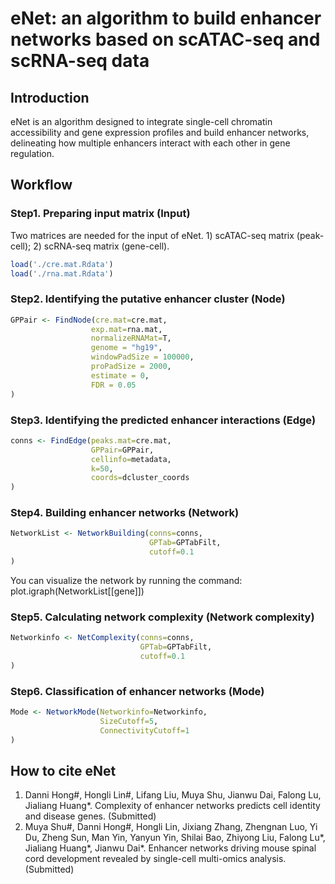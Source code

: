 # eNet: an algorithm to build enhancer networks based on scATAC-seq and scRNA-seq data
## Introduction
eNet is an algorithm designed to integrate single-cell chromatin accessibility and gene expression profiles and build enhancer networks, delineating how multiple enhancers interact with each other in gene regulation. 

## Workflow
### Step1. Preparing input matrix (Input)
Two matrices are needed for the input of eNet. 1) scATAC-seq matrix (peak-cell); 2) scRNA-seq matrix (gene-cell).
```r
load('./cre.mat.Rdata')
load('./rna.mat.Rdata')
```
### Step2. Identifying the putative enhancer cluster (Node)
```r
GPPair <- FindNode(cre.mat=cre.mat,  
                  exp.mat=rna.mat, 
                  normalizeRNAMat=T, 
                  genome = "hg19", 
                  windowPadSize = 100000, 
                  proPadSize = 2000, 
                  estimate = 0, 
                  FDR = 0.05
)
```
### Step3. Identifying the predicted enhancer interactions (Edge)
```r
conns <- FindEdge(peaks.mat=cre.mat,  
                  GPPair=GPPair,
                  cellinfo=metadata, 
                  k=50, 
                  coords=dcluster_coords 
)
```
### Step4. Building enhancer networks (Network)
```r
NetworkList <- NetworkBuilding(conns=conns,
                               GPTab=GPTabFilt,
                               cutoff=0.1
)
```
You can visualize the network by running the command: plot.igraph(NetworkList[[gene]])
### Step5. Calculating network complexity (Network complexity)
```r
Networkinfo <- NetComplexity(conns=conns,
                             GPTab=GPTabFilt,
                             cutoff=0.1 
)
```
### Step6. Classification of enhancer networks (Mode)
```r
Mode <- NetworkMode(Networkinfo=Networkinfo, 
                    SizeCutoff=5,
                    ConnectivityCutoff=1 
)
```

## How to cite eNet
1. Danni Hong#, Hongli Lin#, Lifang Liu, Muya Shu, Jianwu Dai, Falong Lu, Jialiang Huang*. Complexity of enhancer networks predicts cell identity and disease genes. (Submitted)
2. Muya Shu#, Danni Hong#, Hongli Lin, Jixiang Zhang, Zhengnan Luo, Yi Du, Zheng Sun, Man Yin, Yanyun Yin, Shilai Bao, Zhiyong Liu, Falong Lu*, Jialiang Huang*, Jianwu Dai*. Enhancer networks driving mouse spinal cord development revealed by single-cell multi-omics analysis. (Submitted)
